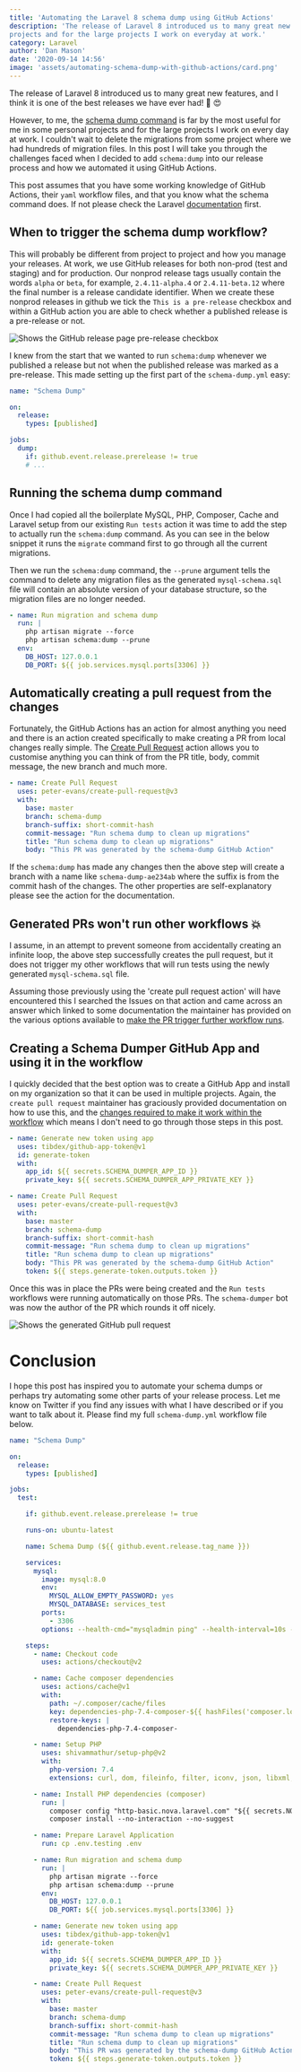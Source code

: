 ```yaml
---
title: 'Automating the Laravel 8 schema dump using GitHub Actions'
description: 'The release of Laravel 8 introduced us to many great new features and I think it is one of the best releases we have ever had! However, the schema dump command is far by the most useful for me in some personal 
projects and for the large projects I work on everyday at work.'
category: Laravel
author: 'Dan Mason'
date: '2020-09-14 14:56'
image: 'assets/automating-schema-dump-with-github-actions/card.png'
---
```


The release of Laravel 8 introduced us to many great new features, and I think it is one of the best releases we have
ever had! :tada: :heart_eyes:

However, to me, the [schema dump command](https://laravel.com/docs/8.x/migrations#squashing-migrations) is far by the
most useful for me in some personal projects and for the large projects I work on every day at work. I couldn't wait
to delete the migrations from some project where we had hundreds of migration files. In this post I will take you
through the challenges faced when I decided to add `schema:dump` into our release process and how we automated it
using GitHub Actions.

<!--more-->

This post assumes that you have some working knowledge of GitHub Actions, their `yaml` workflow
files, and that you know what the schema command does. If not please check the Laravel
[documentation](https://laravel.com/docs/8.x/migrations#squashing-migrations) first.

## When to trigger the schema dump workflow?
This will probably be different from project to project and how you manage your releases. At work, we use GitHub
releases for both non-prod (test and staging) and for production. Our nonprod release tags usually contain the
words `alpha` or `beta`, for example, `2.4.11-alpha.4` or `2.4.11-beta.12` where the final number is a release
candidate identifier. When we create these nonprod releases in github we tick the `This is a pre-release` checkbox and
within a GitHub action you are able to check whether a published release is a pre-release or not.

![Shows the GitHub release page pre-release checkbox](../assets/automating-schema-dump-with-github-actions/pre-release.png)

I knew from the start that we wanted to run `schema:dump` whenever we published a release but not when the published
release was marked as a pre-release. This made setting up the first part of the `schema-dump.yml` easy:

```yaml
name: "Schema Dump"

on:
  release:
    types: [published]

jobs:
  dump:
    if: github.event.release.prerelease != true
    # ...
```

## Running the schema dump command
Once I had copied all the boilerplate MySQL, PHP, Composer, Cache and Laravel setup from our existing
`Run tests` action it was time to add the step to actually run the `schema:dump` command. As you can see in the below
snippet it runs the `migrate` command first to go through all the current migrations.

Then we run the `schema:dump` command, the `--prune` argument tells the command to delete any migration files as the
generated `mysql-schema.sql` file will contain an absolute version of your database structure, so the migration files
are no longer needed.

```yaml
- name: Run migration and schema dump
  run: |
    php artisan migrate --force
    php artisan schema:dump --prune
  env:
    DB_HOST: 127.0.0.1
    DB_PORT: ${{ job.services.mysql.ports[3306] }}
```

## Automatically creating a pull request from the changes
Fortunately, the GitHub Actions has an action for almost anything you need and there is an action created
specifically to make creating a PR from local changes really simple. The
[Create Pull Request](https://github.com/marketplace/actions/create-pull-request) action allows you to customise
anything you can think of from the PR title, body, commit message, the new branch and much more.

```yaml
- name: Create Pull Request
  uses: peter-evans/create-pull-request@v3
  with:
    base: master
    branch: schema-dump
    branch-suffix: short-commit-hash
    commit-message: "Run schema dump to clean up migrations"
    title: "Run schema dump to clean up migrations"
    body: "This PR was generated by the schema-dump GitHub Action"
```

If the `schema:dump` has made any changes then the above step will create a branch with a name like
`schema-dump-ae234ab` where the suffix is from the commit hash of the changes. The other properties are
self-explanatory please see the action for the documentation.

## Generated PRs won't run other workflows :boom:
I assume, in an attempt to prevent someone from accidentally creating an infinite loop, the above step successfully
creates the pull request, but it does not trigger my other workflows that will run tests using the newly generated
`mysql-schema.sql` file.

Assuming those previously using the 'create pull request action' will have encountered this I searched the Issues on
that action and came across an answer which linked to some documentation the maintainer has provided on the various
options available to
[make the PR trigger further workflow runs](https://github.com/peter-evans/create-pull-request/blob/master/docs/concepts-guidelines.md#workarounds-to-trigger-further-workflow-runs).

## Creating a Schema Dumper GitHub App and using it in the workflow
I quickly decided that the best option was to create a GitHub App and install on my organization so that it can be
used in multiple projects. Again, the `create pull request` maintainer has graciously provided documentation on how to
use this, and the
[changes required to make it work within the workflow](https://github.com/peter-evans/create-pull-request/blob/master/docs/concepts-guidelines.md#authenticating-with-github-app-generated-tokens)
which means I don't need to go through those steps in this post.

```yaml
- name: Generate new token using app
  uses: tibdex/github-app-token@v1
  id: generate-token
  with:
    app_id: ${{ secrets.SCHEMA_DUMPER_APP_ID }}
    private_key: ${{ secrets.SCHEMA_DUMPER_APP_PRIVATE_KEY }}

- name: Create Pull Request
  uses: peter-evans/create-pull-request@v3
  with:
    base: master
    branch: schema-dump
    branch-suffix: short-commit-hash
    commit-message: "Run schema dump to clean up migrations"
    title: "Run schema dump to clean up migrations"
    body: "This PR was generated by the schema-dump GitHub Action"
    token: ${{ steps.generate-token.outputs.token }}
```

Once this was in place the PRs were being created and the `Run tests` workflows were running automatically on those
PRs. The `schema-dumper` bot was now the author of the PR which rounds it off nicely.

![Shows the generated GitHub pull request](../assets/automating-schema-dump-with-github-actions/pull-request.png)

# Conclusion
I hope this post has inspired you to automate your schema dumps or perhaps try automating some other parts of
your release process. Let me know on Twitter if you find any issues with what I have described or if you want to talk
about it. Please find my full `schema-dump.yml` workflow file below.

```yaml
name: "Schema Dump"

on:
  release:
    types: [published]

jobs:
  test:

    if: github.event.release.prerelease != true

    runs-on: ubuntu-latest

    name: Schema Dump (${{ github.event.release.tag_name }})

    services:
      mysql:
        image: mysql:8.0
        env:
          MYSQL_ALLOW_EMPTY_PASSWORD: yes
          MYSQL_DATABASE: services_test
        ports:
          - 3306
        options: --health-cmd="mysqladmin ping" --health-interval=10s --health-timeout=5s --health-retries=3

    steps:
      - name: Checkout code
        uses: actions/checkout@v2

      - name: Cache composer dependencies
        uses: actions/cache@v1
        with:
          path: ~/.composer/cache/files
          key: dependencies-php-7.4-composer-${{ hashFiles('composer.lock') }}
          restore-keys: |
            dependencies-php-7.4-composer-

      - name: Setup PHP
        uses: shivammathur/setup-php@v2
        with:
          php-version: 7.4
          extensions: curl, dom, fileinfo, filter, iconv, json, libxml, mbstring, openssl, pcntl, pcre, pdo, simplexml, sqlite, pdo_sqlite, tokenizer, xml, xmlwriter, zip

      - name: Install PHP dependencies (composer)
        run: |
          composer config "http-basic.nova.laravel.com" "${{ secrets.NOVA_USERNAME }}" "${{ secrets.NOVA_PASSWORD }}"
          composer install --no-interaction --no-suggest

      - name: Prepare Laravel Application
        run: cp .env.testing .env

      - name: Run migration and schema dump
        run: |
          php artisan migrate --force
          php artisan schema:dump --prune
        env:
          DB_HOST: 127.0.0.1
          DB_PORT: ${{ job.services.mysql.ports[3306] }}

      - name: Generate new token using app
        uses: tibdex/github-app-token@v1
        id: generate-token
        with:
          app_id: ${{ secrets.SCHEMA_DUMPER_APP_ID }}
          private_key: ${{ secrets.SCHEMA_DUMPER_APP_PRIVATE_KEY }}

      - name: Create Pull Request
        uses: peter-evans/create-pull-request@v3
        with:
          base: master
          branch: schema-dump
          branch-suffix: short-commit-hash
          commit-message: "Run schema dump to clean up migrations"
          title: "Run schema dump to clean up migrations"
          body: "This PR was generated by the schema-dump GitHub Action"
          token: ${{ steps.generate-token.outputs.token }}

```
